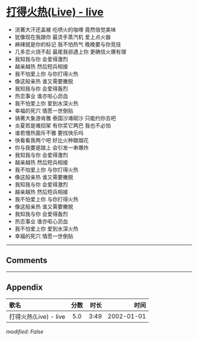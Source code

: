# [打得火热(Live) - live](https://music.163.com/song?id=67172)

* 流著大汗还盖被 吃喷火的咖哩 竟然倍觉美味
* 犹像现在我跟你 最烫手蒸汽机 爱上点火器
* 麻辣就是你的标记 我不怕热气 晚晚要与你竞技
* 几多恋火烧不起 最尾我郤遇上你 更确信火爆有理
* 我知我与你 会爱得激烈
* 越亲越热 然后短兵相接
* 我不怕爱上你 与你打得火热
* 像这般亲热 谁又需要撇脱
* 我知我与你 会爱得轰烈
* 热恋事业 谁亦呕心沥血
* 我不怕爱上你 爱到水深火热
* 幸福的死穴 情愿一世倒贴
* 骑著大象游肯雅 泰国沙滩砌沙 只能约你去吧
* 炎夏若是难招架 有你奖它两巴 我也不必怕
* 谁若慢热面斥不雅 要找快乐吗
* 快看看我两个吧 好比火种跟烟花
* 你与我要是踫上 会引发一串爆炸
* 我知我与你 会爱得激烈
* 越亲越热 然后短兵相接
* 我不怕爱上你 与你打得火热
* 像这般亲热 谁又需要撇脱
* 我知我与你 会爱得激烈
* 越亲越热 然后短兵相接
* 我不怕爱上你 与你打得火热
* 像这般亲热 谁又需要撇脱
* 我知我与你 会爱得轰烈
* 热恋事业 谁亦呕心沥血
* 我不怕爱上你 爱到水深火热
* 幸福的死穴 情愿一世倒贴


---

## Comments


---

## Appendix

|歌名|分数|时长|时间|
|:---|:---:|---:|---:|
|打得火热(Live) - live|5.0|3:49|2002-01-01

*modified: False*